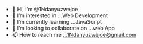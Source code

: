 - 👋 Hi, I’m @1Ndanyuzwejoe
- 👀 I’m interested in ...Web Development
- 🌱 I’m currently learning ...JavaScript
- 💞️ I’m looking to collaborate on ...web App
- 📫 How to reach me ...1Ndanyuzwejoe@gmail.com

<!---
1Ndanyuzwejoe/1Ndanyuzwejoe is a ✨ special ✨ repository because its `README.md` (this file) appears on your GitHub profile.
You can click the Preview link to take a look at your changes.
--->
